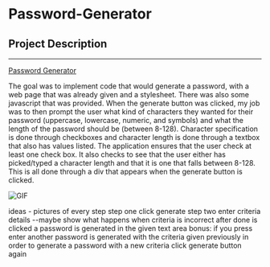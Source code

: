 # Password-Generator

## Project Description
----------------------------------------------------------------------------
[Password Generator](https://antonio36alv.github.io/Password-Generator/)

The goal was to implement code that would generate a password, with a web page that was already given and a stylesheet. There was also some javascript that was provided. When the generate button was clicked, my job was to then prompt the user what kind of characters they wanted for their password (uppercase, lowercase, numeric, and symbols) and what the length of the password should be (between 8-128). Character specification is done through checkboxes and character length is done through a textbox that also has values listed. The application ensures that the user check at least one check box. It also checks to see that the user either has picked/typed a character length and that it is one that falls between 8-128. This is all done through a div that appears when the generate button is clicked. 




![GIF](https://drive.google.com/file/d/1arfwD5IBmvznJtzOiTLkC3hO7wVjeG3e/preview)

ideas - pictures of every step
step one click generate
step two enter criteria details --maybe show what happens when criteria is incorrect
after done is clicked a password is generated in the given text area
bonus: if you press enter another password is generated with the criteria given previously
in order to generate a password with a new criteria click generate button again